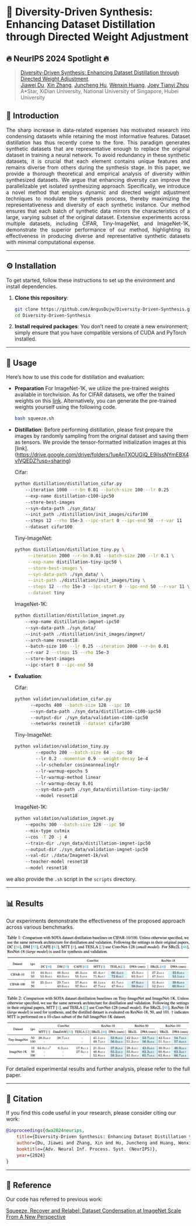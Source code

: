 # 🌟 Diversity-Driven Synthesis: Enhancing Dataset Distillation through Directed Weight Adjustment 
## 🔥 NeurIPS 2024 Spotlight 🔥

>[Diversity-Driven Synthesis: Enhancing Dataset Distillation through Directed Weight Adjustment](https://arxiv.org/abs/2409.17612).<br>
> [Jiawei Du](https://scholar.google.com/citations?user=WrJKEzEAAAAJ&hl=zh-CN), [Xin Zhang](https://zhangxin-xd.github.io/), [Juncheng Hu](https://scholar.google.com/citations?user=F8_T6XMAAAAJ&hl=en&oi=sra), [Wenxin Huang](https://scholar.google.com/citations?user=TY2PC4CgIwkC&hl=en), [Joey Tianyi Zhou](https://joeyzhouty.github.io/) <br>
> A*Star, XiDian University,  National University of Singapore, Hubei University
> 
## 📖 Introduction
<p align="justify">
The sharp increase in data-related expenses has motivated research into condensing datasets while retaining the most informative features. Dataset distillation has thus recently come to the fore. This paradigm generates synthetic datasets that are representative enough to replace the original dataset in training a neural network. To avoid redundancy in these synthetic datasets, it is crucial that each element contains unique features and remains diverse from others during the synthesis stage. In this paper, we provide a thorough theoretical and empirical analysis of diversity within synthesized datasets. We argue that enhancing diversity can improve the parallelizable yet isolated synthesizing approach. Specifically, we introduce a novel method that employs dynamic and directed weight adjustment techniques to modulate the synthesis process, thereby maximizing the representativeness and diversity of each synthetic instance. Our method ensures that each batch of synthetic data mirrors the characteristics of a large, varying subset of the original dataset. Extensive experiments across multiple datasets, including CIFAR, Tiny-ImageNet, and ImageNet-1K, demonstrate the superior performance of our method, highlighting its effectiveness in producing diverse and representative synthetic datasets with minimal computational expense.</p>

---

## ⚙️ Installation

To get started, follow these instructions to set up the environment and install dependencies.

1. **Clone this repository**:
    ```bash
    git clone https://github.com/AngusDujw/Diversity-Driven-Synthesis.git
    cd Diversity-Driven-Synthesis
    ```

2. **Install required packages**:
   You don’t need to create a new environment; simply ensure that you have compatible versions of CUDA and PyTorch installed.
---

## 🚀 Usage

Here’s how to use this code for distillation and evaluation:
- **Preparation**
For ImageNet-1K, we utilize the pre-trained weights available in torchvision. As for CIFAR datasets, we offer the trained weights on this [link](https://drive.google.com/drive/folders/1dH96COYa4kCquQ4c6wEnt7QobGMl6M3N?usp=sharing). Alternatively, you can generate the pre-trained weights yourself using the following code.
    ```bash
    bash squeeze.sh
    ```
- **Distillation**:
    Before performing distillation, please first prepare the images by randomly sampling from the original dataset and saving them as tensors. We provide the tensor-formatted initialization images at this [link].(https://drive.google.com/drive/folders/1ueAnTXOUGiQ_E9iIssNYmEBX4vlVQEDZ?usp=sharing)

    Cifar:
    ```bash
    python distillation/distillation_cifar.py 
        --iteration 1000 --r-bn 0.01 --batch-size 100 --lr 0.25 
        --exp-name distillation-c100-ipc50 
        --store-best-images 
        --syn-data-path ./syn_data/ 
        --init_path ./distillation/init_images/cifar100 
        --steps 12 --rho 15e-3 --ipc-start 0 --ipc-end 50 --r-var 11 
        --dataset cifar100 
    ```
    Tiny-ImageNet:
    ```bash
    python distillation/distillation_tiny.py \
         --iteration 2000 --r-bn 0.01 --batch-size 200 --lr 0.1 \
         --exp-name distillation-tiny-ipc50 \
         --store-best-images \
         --syn-data-path ./syn_data/ \
         --init-path ./distillation/init_images/tiny \
         --steps 12 --rho 15e-3 --ipc-start 0 --ipc-end 50 --r-var 11 \
         --dataset tiny 
    ```
    ImageNet-1K:
    ```bash
    python distillation/distillation_imgnet.py 
        --exp-name distillation-imgnet-ipc50  
        --syn-data-path ./syn_data/ 
        --init-path ./distillation/init_images/imgnet/ 
        --arch-name resnet18 
        --batch-size 100 --lr 0.25 --iteration 2000 --r-bn 0.01 
        --r-var 2 --steps 15 --rho 15e-3 
        --store-best-images 
        --ipc-start 0 --ipc-end 50 
    ```
- **Evaluation**:
  
    Cifar:
    ```bash
    python validation/validation_cifar.py 
          --epochs 400 --batch-size 128 --ipc 10 
          --syn-data-path ./syn_data/distillation-c100-ipc50 
          --output-dir ./syn_data/validation-c100-ipc50 
          --networks resnet18 --dataset cifar100 
    ```
    Tiny-ImageNet:
    ```bash
    python validation/validation_tiny.py 
            --epochs 200 --batch-size 64 --ipc 50 
            --lr 0.2 --momentum 0.9 --weight-decay 1e-4 
            --lr-scheduler cosineannealinglr 
            --lr-warmup-epochs 5 
            --lr-warmup-method linear 
            --lr-warmup-decay 0.01 
            --syn-data-path ./syn_data/distillation-tiny-ipc50/ 
            --model resnet18   
    ```
    ImageNet-1K:
    ```bash
    python validation/validation_imgnet.py 
        --epochs 300 --batch-size 128 --ipc 50 
        --mix-type cutmix 
        --cos -T 20 -j 4 
        --train-dir ./syn_data/distillation-imgnet-ipc50 
        --output-dir ./syn_data/validation-imgnet-ipc50 
        --val-dir ./data/Imagenet-1k/val 
        --teacher-model resnet18 
        --model resnet18 
    ```
we also provide the `.sh` script in the `scripts` directory.

---

## 📊 Results

Our experiments demonstrate the effectiveness of the proposed approach across various benchmarks. 

![Results](./imgs/results.png)

For detailed experimental results and further analysis, please refer to the full paper.

---

## 📑 Citation

If you find this code useful in your research, please consider citing our work:

```bibtex
@inproceedings{dwa2024neurips,
    title={Diversity-Driven Synthesis: Enhancing Dataset Distillation through Directed Weight Adjustment},
    author={Du, Jiawei and Zhang, Xin and Hu, Juncheng and Huang, Wenxin and Zhou, Joey Tianyi},
    booktitle={Adv. Neural Inf. Process. Syst. (NeurIPS)},
    year={2024}
}
```
---
## 🎉 Reference
Our code has referred to previous work:

[Squeeze, Recover and Relabel: Dataset Condensation at ImageNet Scale From A New Perspective](https://github.com/VILA-Lab/SRe2L)

